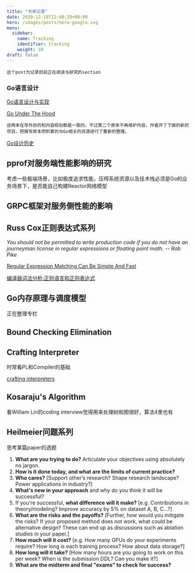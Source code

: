 ```yaml
---
title: "书单记录"
date: 2020-12-19T12:40:29+08:00
hero: /images/posts/hero-google.svg
menu:
  sidebar:
    name: Tracking
    identifier: tracking
    weight: 10
draft: false
---
```


`这个post为记录目前正在阅读与研究的section`

### Go语言设计

[Go语言设计与实现](https://draveness.me/golang/)

[Go Under The Hood](https://golang.design/under-the-hood/)

```
这两本在写作目的和内容规划都是一致的，不过第二个原本不再维护内容，作者开了下面的新的项目，把撰写原本而积累的与Go相关的资源进行了重新的整理。
```

[Go设计历史]([golang.design/history](https://changkun.de/s/go-history))



## pprof对服务端性能影响的研究

考虑一些极端场景，比如极度追求性能，压榨系统资源以及技术栈必须是Go的业务场景下，是否能自己构建Reactor网络模型

## GRPC框架对服务侧性能的影响



## Russ Cox正则表达式系列

*You should not be permitted to write production code if you do not have an journeyman license in regular expressions or floating point math. -- Rob Pike*

[Regular Expression Matching Can Be Simple And Fast](https://swtch.com/~rsc/regexp/regexp1.html)

[编译器词法分析:正则语言和正则表达式](https://www.cnblogs.com/Ninputer/archive/2011/06/08/2075714.html)



## Go内存原理与调度模型

正在整理专栏



## Bound Checking Elimination



## Crafting Interpreter

时常看PL和Compiler的基础

[crafting interpreters](https://craftinginterpreters.com/contents.html)



## Kosaraju's Algorithm

看William Lin的coding interview觉得用来处理树和图很好，算法4里也有



## Heilmeier问题系列

思考某篇paper的选题

1. **What are you trying to do?** Articulate your objectives using absolutely no jargon.
2. **How is it done today, and what are the limits of current practice?**
3. **Who cares?** [Support other’s research? Shape research landscape? Power applications in industry?]
4. **What's new in your approach** and why do you think it will be successful?
5. If you're successful, **what difference will it make?** [e.g. Contributions in theory/modeling? Improve accuracy by 5% on dataset A, B, C…?]
6. **What are the risks and the payoffs?** [Further, how would you mitigate the risks? If your proposed method does not work, what could be alternative design? These can end up as discussions such as ablation studies in your paper.]
7. **How much will it cost?** [e.g. How many GPUs do your experiments require? How long is each training process? How about data storage?]
8. **How long will it take?** [How many hours are you going to work on this per week? When is the submission DDL? Can you make it?]
9. **What are the midterm and final "exams" to check for success?**

